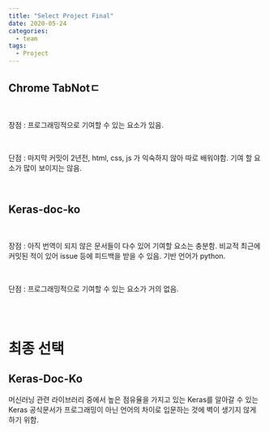 ```yaml
---
title: "Select Project Final"
date: 2020-05-24
categories:
  - team
tags:
  - Project
---
```


<h2> Chrome TabNotㄷ </h2> <br>
<p> 장점 : 프로그래밍적으로 기여할 수 있는 요소가 있음.</p> <br>
<p> 단점 : 마지막 커밋이 2년전, html, css, js 가 익숙하지 않아 따로 배워야함. 기여 할 요소가 많이 보이지는 않음.</p> <br>

<h2> Keras-doc-ko </h2> <br>
<p> 장점 : 아직 번역이 되지 않은 문서들이 다수 있어 기여할 요소는 충분함. 비교적 최근에 커밋된 적이 있어 issue 등에 피드백을 받을 수 있음. 기반 언어가 python.</p> <br>
<p> 단점 : 프로그래밍적으로 기여할 수 있는 요소가 거의 없음. </p> <br>
<br>

# 최종 선택  
## Keras-Doc-Ko  
머신러닝 관련 라이브러리 중에서 높은 점유율을 가지고 있는 Keras를 알아갈 수 있는 Keras 공식문서가 프로그래밍이 아닌 언어의 차이로
입문하는 것에 벽이 생기지 않게 하기 위함.  
